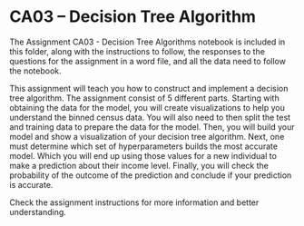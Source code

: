 # CA03 – Decision Tree Algorithm 
The Assignment CA03 - Decision Tree Algorithms notebook is included in this folder, along with the instructions to follow, the responses to the questions for the assignment in a word file,
and all the data need to follow the notebook.

This assignment will teach you how to construct and implement a decision tree algorithm. The assignment consist of 5 different parts. 
Starting with obtaining the data for the model, you will create visualizations to help you understand the binned census data. You will also need to then split
the test and training data to prepare the data for the model. Then, you will build your model and show a visualization of your decision tree algorithm.
Next, one must determine which set of hyperparameters builds the most accurate model. Which you will end up using those values for a new individual to make a prediction about their income level.
Finally, you will check the probability of the outcome of the prediction and conclude if your prediction is accurate. 

Check the assignment instructions for more information and better understanding.
